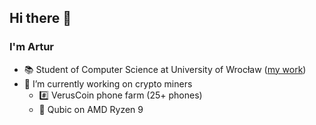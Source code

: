 
## Hi there 👋
### I'm Artur
- 📚 Student of Computer Science at University of Wrocław ([my work](https://github.com/ArturBieniek4/University))
- 🔭 I’m currently working on crypto miners
	- #️⃣ VerusCoin phone farm (25+ phones)
	- 🤖 Qubic on AMD Ryzen 9
